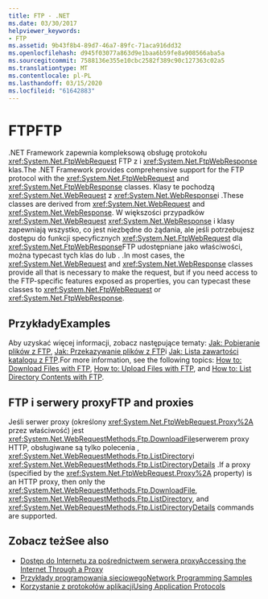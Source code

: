 ```yaml
---
title: FTP - .NET
ms.date: 03/30/2017
helpviewer_keywords:
- FTP
ms.assetid: 9b43f8b4-89d7-46a7-89fc-71aca916dd32
ms.openlocfilehash: d945f03077a863d9e1baa6b59fe8a908566aba5a
ms.sourcegitcommit: 7588136e355e10cbc2582f389c90c127363c02a5
ms.translationtype: MT
ms.contentlocale: pl-PL
ms.lasthandoff: 03/15/2020
ms.locfileid: "61642883"
---
```

# <a name="ftp"></a><span data-ttu-id="3ac79-102">FTP</span><span class="sxs-lookup"><span data-stu-id="3ac79-102">FTP</span></span>

<span data-ttu-id="3ac79-103">.NET Framework zapewnia kompleksową obsługę protokołu <xref:System.Net.FtpWebRequest> FTP z i <xref:System.Net.FtpWebResponse> klas.</span><span class="sxs-lookup"><span data-stu-id="3ac79-103">The .NET Framework provides comprehensive support for the FTP protocol with the <xref:System.Net.FtpWebRequest> and <xref:System.Net.FtpWebResponse> classes.</span></span> <span data-ttu-id="3ac79-104">Klasy te pochodzą <xref:System.Net.WebRequest> z <xref:System.Net.WebResponse>i .</span><span class="sxs-lookup"><span data-stu-id="3ac79-104">These classes are derived from <xref:System.Net.WebRequest> and <xref:System.Net.WebResponse>.</span></span> <span data-ttu-id="3ac79-105">W większości przypadków <xref:System.Net.WebRequest> <xref:System.Net.WebResponse> i klasy zapewniają wszystko, co jest niezbędne do żądania, ale jeśli potrzebujesz dostępu do funkcji specyficznych <xref:System.Net.FtpWebRequest> dla <xref:System.Net.FtpWebResponse>FTP udostępniane jako właściwości, można typecast tych klas do lub . .</span><span class="sxs-lookup"><span data-stu-id="3ac79-105">In most cases, the <xref:System.Net.WebRequest> and <xref:System.Net.WebResponse> classes provide all that is necessary to make the request, but if you need access to the FTP-specific features exposed as properties, you can typecast these classes to <xref:System.Net.FtpWebRequest> or <xref:System.Net.FtpWebResponse>.</span></span>

## <a name="examples"></a><span data-ttu-id="3ac79-106">Przykłady</span><span class="sxs-lookup"><span data-stu-id="3ac79-106">Examples</span></span>

<span data-ttu-id="3ac79-107">Aby uzyskać więcej informacji, zobacz następujące tematy: [Jak: Pobieranie plików z FTP](how-to-download-files-with-ftp.md), [Jak: Przekazywanie plików z FTP](how-to-upload-files-with-ftp.md)i [Jak: Lista zawartości katalogu z FTP](how-to-list-directory-contents-with-ftp.md).</span><span class="sxs-lookup"><span data-stu-id="3ac79-107">For more information, see the following topics: [How to: Download Files with FTP](how-to-download-files-with-ftp.md), [How to: Upload Files with FTP](how-to-upload-files-with-ftp.md), and [How to: List Directory Contents with FTP](how-to-list-directory-contents-with-ftp.md).</span></span>

## <a name="ftp-and-proxies"></a><span data-ttu-id="3ac79-108">FTP i serwery proxy</span><span class="sxs-lookup"><span data-stu-id="3ac79-108">FTP and proxies</span></span>

<span data-ttu-id="3ac79-109">Jeśli serwer proxy (określony <xref:System.Net.FtpWebRequest.Proxy%2A> przez właściwość) jest <xref:System.Net.WebRequestMethods.Ftp.DownloadFile>serwerem proxy HTTP, obsługiwane są tylko polecenia , <xref:System.Net.WebRequestMethods.Ftp.ListDirectory>i <xref:System.Net.WebRequestMethods.Ftp.ListDirectoryDetails> .</span><span class="sxs-lookup"><span data-stu-id="3ac79-109">If a proxy (specified by the <xref:System.Net.FtpWebRequest.Proxy%2A> property) is an HTTP proxy, then only the <xref:System.Net.WebRequestMethods.Ftp.DownloadFile>, <xref:System.Net.WebRequestMethods.Ftp.ListDirectory>, and <xref:System.Net.WebRequestMethods.Ftp.ListDirectoryDetails> commands are supported.</span></span>

## <a name="see-also"></a><span data-ttu-id="3ac79-110">Zobacz też</span><span class="sxs-lookup"><span data-stu-id="3ac79-110">See also</span></span>

- [<span data-ttu-id="3ac79-111">Dostęp do Internetu za pośrednictwem serwera proxy</span><span class="sxs-lookup"><span data-stu-id="3ac79-111">Accessing the Internet Through a Proxy</span></span>](accessing-the-internet-through-a-proxy.md)
- [<span data-ttu-id="3ac79-112">Przykłady programowania sieciowego</span><span class="sxs-lookup"><span data-stu-id="3ac79-112">Network Programming Samples</span></span>](network-programming-samples.md)
- [<span data-ttu-id="3ac79-113">Korzystanie z protokołów aplikacji</span><span class="sxs-lookup"><span data-stu-id="3ac79-113">Using Application Protocols</span></span>](using-application-protocols.md)
